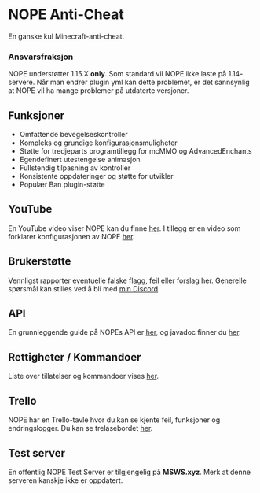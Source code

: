 # NOPE Anti-Cheat

En ganske kul Minecraft-anti-cheat.

### Ansvarsfraksjon

NOPE understøtter 1.15.X **only**. Som standard vil NOPE ikke laste på 1.14-
servere. Når man endrer plugin yml kan dette problemet, er det sannsynlig at
NOPE vil ha mange problemer på utdaterte versjoner.

## Funksjoner

- Omfattende bevegelseskontroller
- Kompleks og grundige konfigurasjonsmuligheter
- Støtte for tredjeparts programtillegg for mcMMO og AdvancedEnchants
- Egendefinert utestengelse animasjon
- Fullstendig tilpasning av kontroller
- Konsistente oppdateringer og støtte for utvikler
- Populær Ban plugin-støtte

## YouTube

En YouTube video viser NOPE kan du finne
[her](https://www.youtube.com/watch?v=QNumBz-Phwg). I tillegg er en video som
forklarer konfigurasjonen av NOPE
[her](https://www.youtube.com/watch?v=XVuXKsJEAkQ).

## Brukerstøtte

Vennligst rapporter eventuelle falske flagg, feil eller forslag her. Generelle
spørsmål kan stilles ved å bli med [min Discord](https://nope.msws.xyz/discord).

## API

En grunnleggende guide på NOPEs API er
[her](https://github.com/MSWS/NOPE/wiki/API), og javadoc finner du
[her](http://docs.msws.xyz).

## Rettigheter / Kommandoer

Liste over tillatelser og kommandoer vises
[her](https://github.com/MSWS/NOPE/wiki/Permissions).

## Trello

NOPE har en Trello-tavle hvor du kan se kjente feil, funksjoner og
endringslogger. Du kan se trelasebordet [her](https://nope.msws.xyz/trello).

## Test server

En offentlig NOPE Test Server er tilgjengelig på **MSWS.xyz**. Merk at denne
serveren kanskje ikke er oppdatert.
